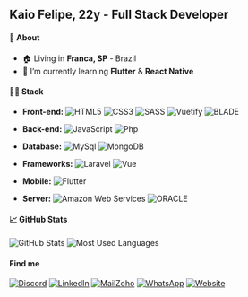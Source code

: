 ## Kaio Felipe, 22y - Full Stack Developer

#### 📖 About

- 🏠 Living in <b>Franca, SP</b> - Brazil
- 🌱  I’m currently learning <b>Flutter</b> & <b>React Native</b>

#### 👨‍💻 Stack

- <b>Front-end:</b>
![HTML5](https://img.shields.io/badge/HTML5-E34F26?style=for-the-badge&logo=html5&logoColor=white)
![CSS3](https://img.shields.io/badge/CSS3-1572B6?style=for-the-badge&logo=css3&logoColor=white)
![SASS](https://img.shields.io/badge/SASS-CC6699?style=for-the-badge&logo=sass&logoColor=white)
![Vuetify](https://img.shields.io/badge/vuetify-1867C0?style=for-the-badge&logo=vuetify&logoColor=white)
![BLADE](https://img.shields.io/badge/blade-FF2D20?style=for-the-badge&logo=laravel&logoColor=black)
 
- <b>Back-end:</b>
![JavaScript](https://img.shields.io/badge/Javascript-F7DF1E?style=for-the-badge&logo=javascript&logoColor=black)
![Php](https://img.shields.io/badge/PHP-777BB4?style=for-the-badge&logo=php&logoColor=white)

- <b>Database:</b>
![MySql](https://img.shields.io/badge/MySQL-000000?style=for-the-badge&logo=mysql&logoColor=white)
![MongoDB](https://img.shields.io/badge/MongoDB-4EA94B?style=for-the-badge&logo=mongodb&logoColor=white)
	
 - <b>Frameworks:</b>
![Laravel](https://img.shields.io/badge/Laravel-FF2D20?style=for-the-badge&logo=laravel&logoColor=white)
![Vue](https://img.shields.io/badge/Vue.js-35495E?style=for-the-badge&logo=vue.js&logoColor=4FC08D)
 
- <b>Mobile:</b>
![Flutter](https://img.shields.io/badge/flutter-02569B?style=for-the-badge&logo=flutter&logoColor=white)
- <b>Server:</b>
![Amazon Web Services](https://img.shields.io/badge/Amazon_AWS-232F3E?style=for-the-badge&logo=amazon-aws&logoColor=white)
![ORACLE](https://img.shields.io/badge/ORACLE-C84734?style=for-the-badge&logo=oracle&logoColor=white)
#### 📈 GitHub Stats

![GitHub Stats](https://github-readme-stats.vercel.app/api?username=kaiofgl&show_icons=true&hide_border=true&bg_color=212121&text_color=f4f5f6&title_color=5CFFFC&icon_color=5CFFFC)
![Most Used Languages](https://github-readme-stats.vercel.app/api/top-langs/?username=kaiofgl&layout=compact&hide_border=true&bg_color=212121&text_color=f4f5f6&title_color=5CFFFC)


#### Find me

[![Discord](https://img.shields.io/badge/Discord-7289DA?style=for-the-badge&logo=discord&logoColor=white)](https://discord.com/users/376066945381957643)
[![LinkedIn](https://img.shields.io/badge/LinkedIn-0077B5?style=for-the-badge&logo=linkedin&logoColor=white)](https://www.linkedin.com/in/kaio-felipe-dev/)
[![MailZoho](	https://img.shields.io/badge/EMAIL-D14836?style=for-the-badge&logo=mail.ru&logoColor=white)](mailto:the.contato@kaiofelipe.dev)
[![WhatsApp](	https://img.shields.io/badge/WhatsApp-25D366?style=for-the-badge&logo=Whatsapp&logoColor=white)](https://api.whatsapp.com/send?phone=5516991749905&text=Ol%C3%A1%2C%20entrei%20em%20contato%20com%20voc%C3%AA%20atrav%C3%A9s%20do%20link%20no%20seu%20GitHub.)
[![Website](	https://img.shields.io/badge/www.kaiofelipe.dev-D14836?style=for-the-badge&logo=Headspace&logoColor=white)](https://www.kaiofelipe.dev/)
